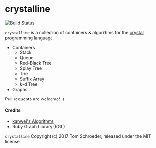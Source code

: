 crystalline
===========

[![Build Status](https://travis-ci.org/jtomschroeder/crystalline.svg)](https://travis-ci.org/jtomschroeder/crystalline)

`crystalline` is a collection of containers & algorithms for the [crystal](https://github.com/manastech/crystal) programming language.

- Containers
  - Stack
  - Queue
  - Red-Black Tree
  - Splay Tree
  - Trie
  - Suffix Array
  - _k_-d Tree
- Graphs

Pull requests are welcome! :)

#### Credits
- [kanwei's Algorithms](https://github.com/kanwei/algorithms)
- Ruby Graph Library (RGL)

`crystalline` Copyright (c) 2017 Tom Schroeder, released under the MIT license
